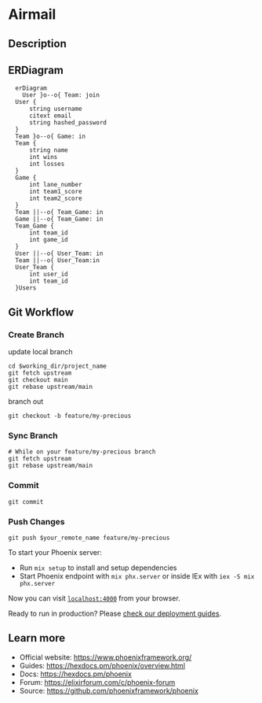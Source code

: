 # Airmail

## Description

## ERDiagram

  ```mermaid
    erDiagram
      User }o--o{ Team: join
    User {
        string username
        citext email
        string hashed_password
    }
    Team }o--o{ Game: in
    Team {
        string name
        int wins
        int losses
    }
    Game {
        int lane_number
        int team1_score
        int team2_score
    }
    Team ||--o{ Team_Game: in
    Game ||--o{ Team_Game: in
    Team_Game {
        int team_id
        int game_id
    }
    User ||--o{ User_Team: in
    Team ||--o{ User_Team:in
    User_Team {
        int user_id
        int team_id
    }Users
  ```

## Git Workflow

  ### Create Branch
  
  update local branch

  ```
  cd $working_dir/project_name
  git fetch upstream
  git checkout main
  git rebase upstream/main
  ```

  branch out

  ```
  git checkout -b feature/my-precious
  ```

  ### Sync Branch

  ```
  # While on your feature/my-precious branch
  git fetch upstream
  git rebase upstream/main
  ```

  ### Commit

  ```
  git commit
  ```

  ### Push Changes

  ```
  git push $your_remote_name feature/my-precious
  ```


To start your Phoenix server:

  * Run `mix setup` to install and setup dependencies
  * Start Phoenix endpoint with `mix phx.server` or inside IEx with `iex -S mix phx.server`

Now you can visit [`localhost:4000`](http://localhost:4000) from your browser.

Ready to run in production? Please [check our deployment guides](https://hexdocs.pm/phoenix/deployment.html).

## Learn more

  * Official website: https://www.phoenixframework.org/
  * Guides: https://hexdocs.pm/phoenix/overview.html
  * Docs: https://hexdocs.pm/phoenix
  * Forum: https://elixirforum.com/c/phoenix-forum
  * Source: https://github.com/phoenixframework/phoenix
